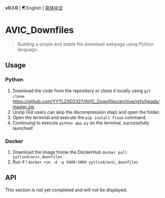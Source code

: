 **v0.1.0** | 🌏English | [简体中文](https://github.com/YYTLZXD2327/AVIC_Downfiles/blob/master/README.zh-CN.md)
# AVIC_Downfiles
> Building a simple and stable file download webpage using Python language.

## Usage
### Python
1. Download the code from the repository or clone it locally using `git clone`.
https://github.com/YYTLZXD2327/AVIC_Downfiles/archive/refs/heads/master.zip
2. Unzip (Git users can skip the decompression step) and open the folder.
3. Open the terminal and execute the `pip install flask` command.
4. Continuing to execute `python app.py` on the terminal, successfully launched!
### Docker
1. Download the image frome the DockerHub `docker pull yytlzxd/avic_dwonfiles`
2. Run it ! `docker run -d -p 5000:5000 yytlzxd/avic_dwonfiles`
## API
This section is not yet completed and will not be displayed.